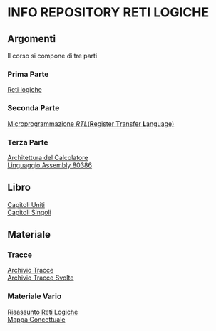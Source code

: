 
# INFO REPOSITORY RETI LOGICHE

## Argomenti

Il corso si compone di tre parti  

### Prima Parte 
[Reti logiche](https://github.com/Gory-git/RetiLogicheECalcolatori/blob/main/Prima%20Parte/retiLogiche.md)<br>

### Seconda Parte 

[Microprogrammazione _RTL_(**R**egister **T**ransfer **L**anguage)](https://github.com/Gory-git/RetiLogicheECalcolatori/blob/main/Seconda%20Parte/microprogrammazione.md)<br>

### Terza Parte

[Architettura del Calcolatore](https://github.com/Gory-git/RetiLogicheECalcolatori/blob/main/Terza%20Parte/Architettura/architetturaDelCalcolatore.md)<br>
[Linguaggio Assembly 80386](https://github.com/Gory-git/RetiLogicheECalcolatori/blob/main/Terza%20Parte/Assembly/linguaggioAsssembly.md)<br>


## Libro

[Capitoli Uniti](https://studentiunical-my.sharepoint.com/:b:/g/personal/vcoggr02l20c352m_studenti_unical_it/EdnX4-WpzYJFjxtCiBmB4q0Bf3bfbhlu4Ay43ZYYaFNnag?e=S8RCUY)<br>
[Capitoli Singoli]()<br>

## Materiale

### Tracce

[Archivio Tracce]()<br>
[Archivio Tracce Svolte]()

### Materiale Vario

[Riaassunto Reti Logiche]()<br>
[Mappa Concettuale]()